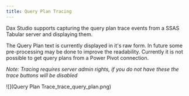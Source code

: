 ```yaml
---
title: Query Plan Tracing
---
```


Dax Studio supports capturing the query plan trace events from a SSAS Tabular server and displaying them.

The Query Plan text is currently displayed in it's raw form. In future some pre-processing may be done to improve the readability. Currently it is not possible to get query plans from a Power Pivot connection.

_Note: Tracing requires server admin rights, if you do not have these the trace buttons will be disabled_

![](Query Plan Trace_trace_query_plan.png)